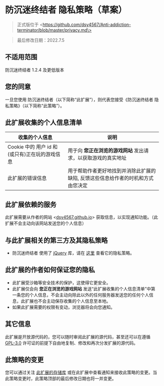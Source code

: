 # 防沉迷终结者 隐私策略（草案）

> 正式版位于 \<https://github.com/dsy4567/Anti-addiction-terminator/blob/master/privacy.md\>

> 最后修改日期：2022.7.5

## 不适用范围

防沉迷终结者 1.2.4 及更低版本

## 您的同意

一旦您使用 防沉迷终结者（以下简称“此扩展”），则代表您接受《防沉迷终结者 隐私策略》（以下简称“此策略”）。

## 此扩展收集的个人信息清单

| 收集的个人信息                                 | 说明                                                                             |
| ---------------------------------------------- | -------------------------------------------------------------------------------- |
| Cookie 中的 用户 id 和(或只有)正在玩的游戏信息 | 用于向 **您正在浏览的游戏网站** 发出请求，以获取游戏的真实地址                   |
| 此扩展的错误信息                               | 用于帮助作者更好地找到并消除此扩展的缺陷, 反馈这些信息给作者的时机和方式由您决定 |

## 此扩展依赖的服务

此扩展需要从作者的网站 \<[dsy4567.github.io](https://dsy4567.github.io)\> 获取信息，以实现通知功能。（此扩展不会主动向该网站发送您的个人信息）

## 与此扩展相关的第三方及其隐私策略

-   防沉迷终结者 使用了 [jQuery](https://jquery.com) 库，请在 [这里](https://privacy-policy.openjsf.org/) 查看它的隐私策略。

## 此扩展的作者如何保证您的隐私

-   此扩展受沙箱等安全技术的保护，这使得它更安全。
-   此扩展仅会向 **您正在浏览的游戏网站** 发送“此扩展收集的个人信息清单”中第一条您的个人信息，不会主动向除此以外的任何服务器发送您的任何个人信息，此扩展也不会主动保存收集的个人信息至本地。
-   如果此扩展需要的权限有变动，浏览器将会向您通知。

## 其它信息

此扩展是开放源代码的，您可以随时审阅此扩展的源代码，甚至还可以在遵循 [GPL-3.0](https://www.gnu.org/licenses/gpl-3.0.html) 许可证的前提下自由地复制、修改和再次分发扩展的源代码。

## 此策略的变更

您可以通过关注 [此扩展的存储库](https://github.com/dsy4567/Anti-addiction-terminator) 或在此扩展中查看通知来接收此策略的变更。当此策略变更时，此策略顶部的最后修改日期也将一并变更。
